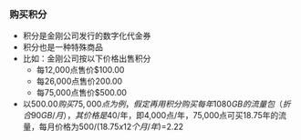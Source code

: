 ### 购买积分
- 积分是金刚公司发行的数字化代金券
- 积分也是一种特殊商品
- 比如：金刚公司按以下价格出售积分
  - 每12,000点售价$100.00 
  - 每26,000点售价200.00
  - 每75,000点售价$500.00
- 以$500.00购买75,000点为例，假定再用积分购买每年1080GB的流量包（折合90GB/月），其价格是$40/年，即4,000点/年，75,000点可买18.75年的流量，每月价格为$500/(18.75x12个月/年)=$2.22
